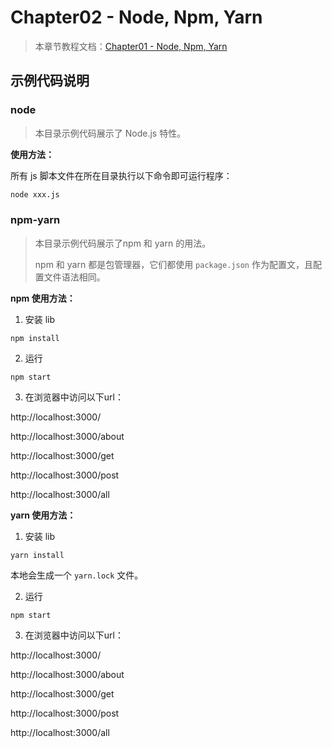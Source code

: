 # Chapter02 - Node, Npm, Yarn

> 本章节教程文档：[Chapter01 - Node, Npm, Yarn](https://github.com/atlantis1024/react-step-by-step/tree/master/docs/chapter01)
>

## 示例代码说明

### node

> 本目录示例代码展示了 Node.js 特性。

**使用方法：**

所有 js 脚本文件在所在目录执行以下命令即可运行程序：

```bash
node xxx.js
```

### npm-yarn

> 本目录示例代码展示了npm 和 yarn 的用法。
>
> npm 和 yarn 都是包管理器，它们都使用  `package.json` 作为配置文，且配置文件语法相同。

**npm 使用方法：**

1. 安装 lib

```
npm install
```

2. 运行

```
npm start
```

3. 在浏览器中访问以下url：

http://localhost:3000/

http://localhost:3000/about

http://localhost:3000/get

http://localhost:3000/post

http://localhost:3000/all

**yarn 使用方法：**

1. 安装 lib

```
yarn install
```

本地会生成一个 `yarn.lock` 文件。

2. 运行

```
npm start
```

3. 在浏览器中访问以下url：

http://localhost:3000/

http://localhost:3000/about

http://localhost:3000/get

http://localhost:3000/post

http://localhost:3000/all

